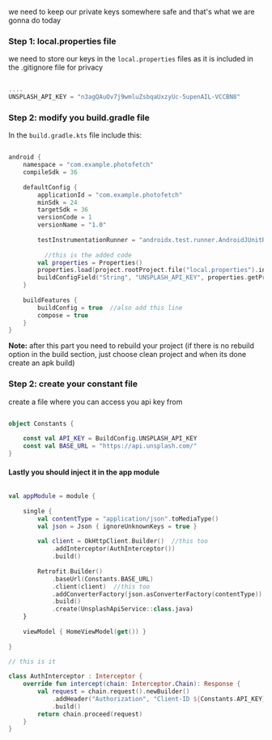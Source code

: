 
we need to keep our private keys somewhere safe and that's what we are gonna do today


### Step 1: local.properties file

we need to store our keys in the `local.properties` files as it is included in the .gitignore file for privacy

```kotlin

....
UNSPLASH_API_KEY = "n3agQAuOv7j9wmluZsbqaUxzyUc-5upenAIL-VCCBN8"

```


### Step 2: modify you build.gradle file

In the `build.gradle.kts` file include this:

```kotlin

android {  
    namespace = "com.example.photofetch"  
    compileSdk = 36  
  
    defaultConfig {  
        applicationId = "com.example.photofetch"  
        minSdk = 24  
        targetSdk = 36  
        versionCode = 1  
        versionName = "1.0"  
  
        testInstrumentationRunner = "androidx.test.runner.AndroidJUnitRunner"  
  
		  //this is the added code
        val properties = Properties()  
        properties.load(project.rootProject.file("local.properties").inputStream())  
        buildConfigField("String", "UNSPLASH_API_KEY", properties.getProperty("UNSPLASH_API_KEY"))  
    }
    
    buildFeatures {  
        buildConfig = true  //also add this line
        compose = true  
    }  
}

```

**Note:** after this part you need to rebuild your project (if there is no rebuild option in the build section, just choose clean project and when its done create an apk build)

### Step 2: create your constant file

create a file where you can access you api key from

```kotlin

object Constants {  
  
    const val API_KEY = BuildConfig.UNSPLASH_API_KEY  
    const val BASE_URL = "https://api.unsplash.com/"  
}

```


#### Lastly you should inject it in the app module


```kotlin

val appModule = module {  
  
    single {  
        val contentType = "application/json".toMediaType()  
        val json = Json { ignoreUnknownKeys = true }  
  
        val client = OkHttpClient.Builder()  //this too
            .addInterceptor(AuthInterceptor())  
            .build()  
  
        Retrofit.Builder()  
            .baseUrl(Constants.BASE_URL)  
            .client(client)  //this too
            .addConverterFactory(json.asConverterFactory(contentType))  
            .build()  
            .create(UnsplashApiService::class.java)  
    }  
  
    viewModel { HomeViewModel(get()) }  
  
} 

// this is it 
  
class AuthInterceptor : Interceptor {  
    override fun intercept(chain: Interceptor.Chain): Response {  
        val request = chain.request().newBuilder()  
            .addHeader("Authorization", "Client-ID ${Constants.API_KEY}")  
            .build()  
        return chain.proceed(request)  
    }  
}

```